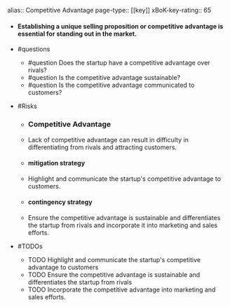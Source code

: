 alias:: Competitive Advantage
page-type:: [[key]]
xBoK-key-rating:: 65
- #### Establishing a unique selling proposition or competitive advantage is essential for standing out in the market.
- #questions
  - #question Does the startup have a competitive advantage over rivals?
  - #question Is the competitive advantage sustainable?
  - #question Is the competitive advantage communicated to customers?
- #Risks

  - ### Competitive Advantage
  - Lack of competitive advantage can result in difficulty in differentiating from rivals and attracting customers.
  - #### mitigation strategy
  - Highlight and communicate the startup's competitive advantage to customers.
  - #### contingency strategy
  - Ensure the competitive advantage is sustainable and differentiates the startup from rivals and incorporate it into marketing and sales efforts.
- #TODOs
  - TODO Highlight and communicate the startup's competitive advantage to customers
  - TODO  Ensure the competitive advantage is sustainable and differentiates the startup from rivals
  - TODO  Incorporate the competitive advantage into marketing and sales efforts.


